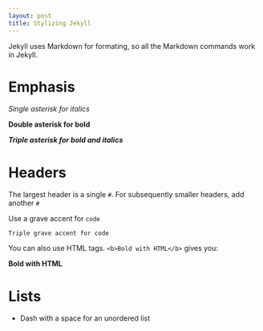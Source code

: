 ```yaml
---
layout: post
title: Stylizing Jekyll
---
```


Jekyll uses Markdown for formating, so all the Markdown commands work in Jekyll.

# Emphasis

*Single asterisk for italics*

**Double asterisk for bold**

***Triple asterisk for bold and italics***

# Headers

The largest header is a single `#`. For subsequently smaller headers, add another `#`

Use a grave accent for `code`

```
Triple grave accent for code
```

You can also use HTML tags. `<b>Bold with HTML</b>` gives you:

<b>Bold with HTML</b>

# Lists
- Dash with a space for an unordered list